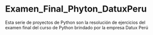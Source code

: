 # Examen_Final_Phyton_DatuxPeru
Esta serie de proyectos de Python son la resolución de ejercicios del examen final del curso de Python brindado por la empresa Datux Perú
